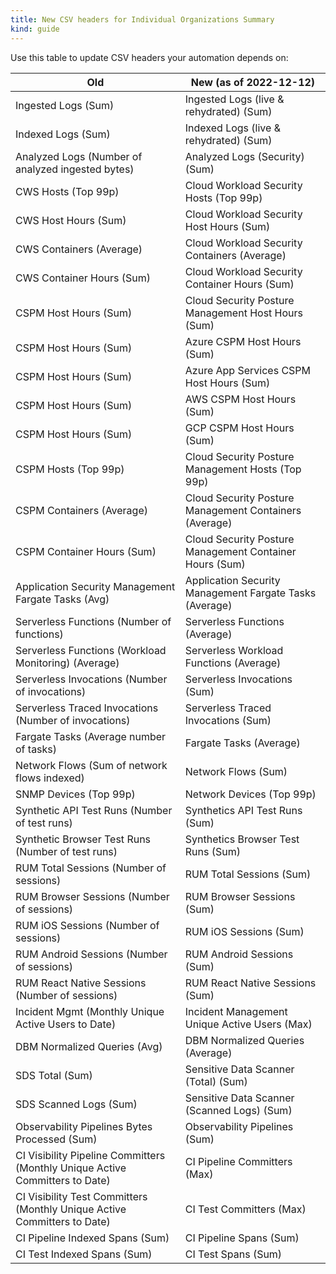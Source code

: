 ```yaml
---
title: New CSV headers for Individual Organizations Summary
kind: guide
---
```


Use this table to update CSV headers your automation depends on:

|Old | New (as of 2022-12-12)|
|----| ----------------------|
|Ingested Logs (Sum) | Ingested Logs (live & rehydrated) (Sum)|
|Indexed Logs (Sum) | Indexed Logs (live & rehydrated) (Sum)|
|Analyzed Logs (Number of analyzed ingested bytes) | Analyzed Logs (Security) (Sum)|
|CWS Hosts (Top 99p) | Cloud Workload Security Hosts (Top 99p)|
|CWS Host Hours (Sum) | Cloud Workload Security Host Hours (Sum)|
|CWS Containers (Average) | Cloud Workload Security Containers (Average)|
|CWS Container Hours (Sum) | Cloud Workload Security Container Hours (Sum)|
|CSPM Host Hours (Sum) | Cloud Security Posture Management Host Hours (Sum)|
|CSPM Host Hours (Sum) | Azure CSPM Host Hours (Sum)|
|CSPM Host Hours (Sum) | Azure App Services CSPM Host Hours (Sum)|
|CSPM Host Hours (Sum) | AWS CSPM Host Hours (Sum)|
|CSPM Host Hours (Sum) | GCP CSPM Host Hours (Sum)|
|CSPM Hosts (Top 99p) | Cloud Security Posture Management Hosts (Top 99p)|
|CSPM Containers (Average) | Cloud Security Posture Management Containers (Average)|
|CSPM Container Hours (Sum) | Cloud Security Posture Management Container Hours (Sum)|
|Application Security Management Fargate Tasks (Avg) | Application Security Management Fargate Tasks (Average)|
|Serverless Functions (Number of functions) | Serverless Functions (Average)|
|Serverless Functions (Workload Monitoring) (Average) | Serverless Workload Functions (Average)|
|Serverless Invocations (Number of invocations) | Serverless Invocations (Sum)|
|Serverless Traced Invocations (Number of invocations) | Serverless Traced Invocations (Sum)|
|Fargate Tasks (Average number of tasks) | Fargate Tasks (Average)|
|Network Flows (Sum of network flows indexed) | Network Flows (Sum)|
|SNMP Devices (Top 99p) | Network Devices (Top 99p)|
|Synthetic API Test Runs (Number of test runs) | Synthetics API Test Runs (Sum)|
|Synthetic Browser Test Runs (Number of test runs) | Synthetics Browser Test Runs (Sum)|
|RUM Total Sessions (Number of sessions) | RUM Total Sessions (Sum)|
|RUM Browser Sessions (Number of sessions) | RUM Browser Sessions (Sum)|
|RUM iOS Sessions (Number of sessions) | RUM iOS Sessions (Sum)|
|RUM Android Sessions (Number of sessions) | RUM Android Sessions (Sum)|
|RUM React Native Sessions (Number of sessions) | RUM React Native Sessions (Sum)|
|Incident Mgmt (Monthly Unique Active Users to Date) | Incident Management Unique Active Users (Max)|
|DBM Normalized Queries (Avg) | DBM Normalized Queries (Average)|
|SDS Total (Sum) | Sensitive Data Scanner (Total) (Sum)|
|SDS Scanned Logs (Sum) | Sensitive Data Scanner (Scanned Logs) (Sum)|
|Observability Pipelines Bytes Processed (Sum) | Observability Pipelines (Sum)|
|CI Visibility Pipeline Committers (Monthly Unique Active Committers to Date) | CI Pipeline Committers (Max)|
|CI Visibility Test Committers (Monthly Unique Active Committers to Date) | CI Test Committers (Max)|
|CI Pipeline Indexed Spans (Sum) | CI Pipeline Spans (Sum)|
|CI Test Indexed Spans (Sum) | CI Test Spans (Sum)|